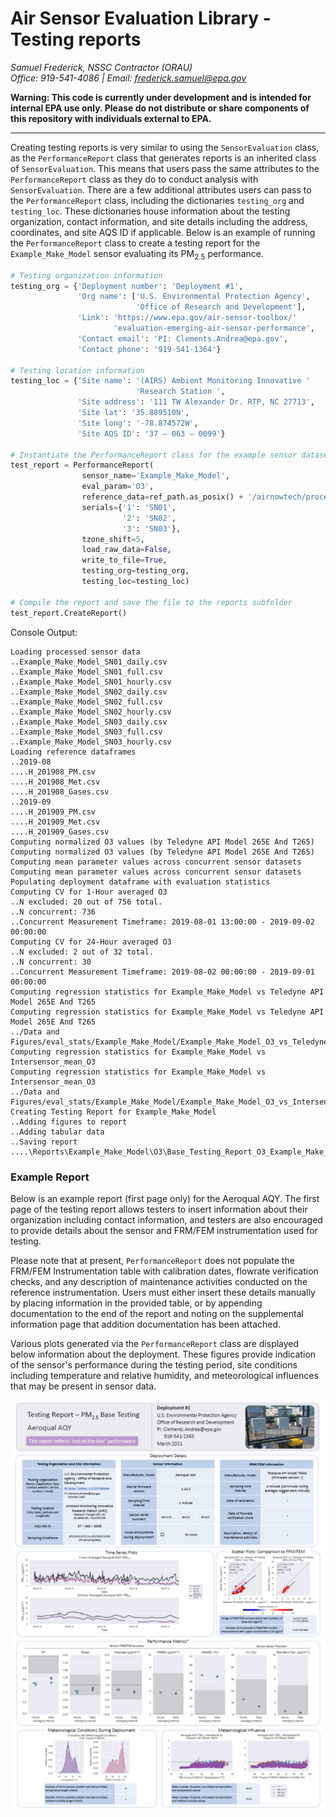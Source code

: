 # Air Sensor Evaluation Library - Testing reports

*Samuel Frederick, NSSC Contractor (ORAU)*\
*Office: 919-541-4086 | Email: frederick.samuel@epa.gov*

**Warning: This code is currently under development and is intended for internal EPA use only. Please do not distribute or share components of this repository with individuals external to EPA.**
****

Creating testing reports is very similar to using the `SensorEvaluation` class,
as the `PerformanceReport` class that generates reports is an inherited class of
`SensorEvaluation`. This means that users pass the same attributes to the `PerformanceReport` class as they do to conduct analysis with `SensorEvaluation`. There are a few additional attributes users can pass to the `PerformanceReport` class, including the dictionaries `testing_org` and `testing_loc`. These dictionaries house information about the testing organization, contact information, and site details including the address, coordinates, and site AQS ID if applicable. Below is an example of running the `PerformanceReport` class to create a testing report for the `Example_Make_Model` sensor evaluating its PM<sub>2.5</sub> performance.   
```python
# Testing organization information
testing_org = {'Deployment number': 'Deployment #1',
               'Org name': ['U.S. Environmental Protection Agency',
                            'Office of Research and Development'],
               'Link': 'https://www.epa.gov/air-sensor-toolbox/'
                       'evaluation-emerging-air-sensor-performance',
               'Contact email': 'PI: Clements.Andrea@epa.gov',
               'Contact phone': '919-541-1364'}

# Testing location information
testing_loc = {'Site name': '(AIRS) Ambient Monitoring Innovative '
                            'Research Station ',
               'Site address': '111 TW Alexander Dr. RTP, NC 27713',
               'Site lat': '35.889510N',
               'Site long': '-78.874572W',
               'Site AQS ID': '37 – 063 – 0099'}

# Instantiate the PerformanceReport class for the example sensor dataset
test_report = PerformanceReport(
                sensor_name='Example_Make_Model',
                eval_param='O3',
                reference_data=ref_path.as_posix() + '/airnowtech/processed',
                serials={'1': 'SN01',
                         '2': 'SN02',
                         '3': 'SN03'},
                tzone_shift=5,
                load_raw_data=False,
                write_to_file=True,
                testing_org=testing_org,
                testing_loc=testing_loc)

# Compile the report and save the file to the reports subfolder
test_report.CreateReport()
```

Console Output:
```
Loading processed sensor data
..Example_Make_Model_SN01_daily.csv
..Example_Make_Model_SN01_full.csv
..Example_Make_Model_SN01_hourly.csv
..Example_Make_Model_SN02_daily.csv
..Example_Make_Model_SN02_full.csv
..Example_Make_Model_SN02_hourly.csv
..Example_Make_Model_SN03_daily.csv
..Example_Make_Model_SN03_full.csv
..Example_Make_Model_SN03_hourly.csv
Loading reference dataframes
..2019-08
....H_201908_PM.csv
....H_201908_Met.csv
....H_201908_Gases.csv
..2019-09
....H_201909_PM.csv
....H_201909_Met.csv
....H_201909_Gases.csv
Computing normalized O3 values (by Teledyne API Model 265E And T265)
Computing normalized O3 values (by Teledyne API Model 265E And T265)
Computing mean parameter values across concurrent sensor datasets
Computing mean parameter values across concurrent sensor datasets
Populating deployment dataframe with evaluation statistics
Computing CV for 1-Hour averaged O3
..N excluded: 20 out of 756 total.
..N concurrent: 736
..Concurrent Measurement Timeframe: 2019-08-01 13:00:00 - 2019-09-02 00:00:00
Computing CV for 24-Hour averaged O3
..N excluded: 2 out of 32 total.
..N concurrent: 30
..Concurrent Measurement Timeframe: 2019-08-02 00:00:00 - 2019-09-01 00:00:00
Computing regression statistics for Example_Make_Model vs Teledyne API Model 265E And T265
Computing regression statistics for Example_Make_Model vs Teledyne API Model 265E And T265
../Data and Figures/eval_stats/Example_Make_Model/Example_Make_Model_O3_vs_Teledyne_API_Model_265E_And_T265_stats_df_210521.csv
Computing regression statistics for Example_Make_Model vs Intersensor_mean_O3
Computing regression statistics for Example_Make_Model vs Intersensor_mean_O3
../Data and Figures/eval_stats/Example_Make_Model/Example_Make_Model_O3_vs_Intersensor_mean_O3_stats_df_210521.csv
Creating Testing Report for Example_Make_Model
..Adding figures to report
..Adding tabular data
..Saving report
....\Reports\Example_Make_Model\O3\Base_Testing_Report_O3_Example_Make_Model_210521.pptx
```

### Example Report
Below is an example report (first page only) for the Aeroqual AQY. The first page of the testing report allows testers to insert information about their organization including contact information, and testers are also encouraged to provide details about the sensor and FRM/FEM instrumentation used for testing.

Please note that at present, `PerformanceReport` does not populate the FRM/FEM Instrumentation table with calibration dates, flowrate verification checks, and any description of maintenance activities conducted on the reference instrumentation. Users must either insert these details manually by placing information in the provided table, or by appending documentation to the end of the report and noting on the supplemental information page that addition documentation has been attached. 

Various plots generated via the `PerformanceReport` class are displayed below information about the deployment. These figures provide indication of the sensor's performance during the testing period, site conditions including temperature and relative humidity, and meteorological influences that may be present in sensor data.

![Example Report](report_example.png)
